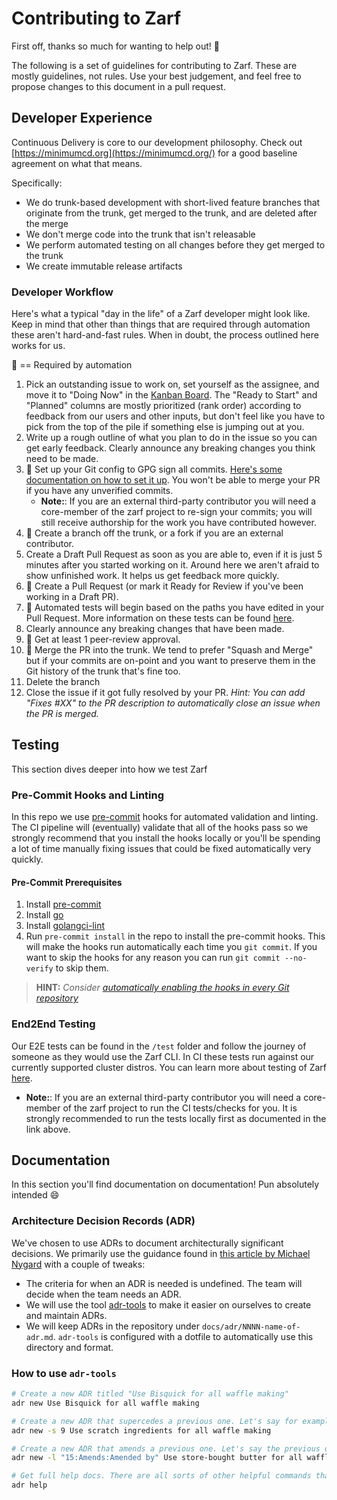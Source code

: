 # Contributing to Zarf

First off, thanks so much for wanting to help out! :tada:

The following is a set of guidelines for contributing to Zarf. These are mostly guidelines, not rules. Use your best judgement, and feel free to propose changes to this document in a pull request.

## Developer Experience

Continuous Delivery is core to our development philosophy. Check out [https://minimumcd.org](https://minimumcd.org/) for a good baseline agreement on what that means.

Specifically:

- We do trunk-based development with short-lived feature branches that originate from the trunk, get merged to the trunk, and are deleted after the merge
- We don't merge code into the trunk that isn't releasable
- We perform automated testing on all changes before they get merged to the trunk
- We create immutable release artifacts

### Developer Workflow

Here's what a typical "day in the life" of a Zarf developer might look like. Keep in mind that other than things that are required through automation these aren't hard-and-fast rules. When in doubt, the process outlined here works for us.

:key: == Required by automation

1. Pick an outstanding issue to work on, set yourself as the assignee, and move it to "Doing Now" in the [Kanban Board](https://github.com/orgs/defenseunicorns/projects/1). The "Ready to Start" and "Planned" columns are mostly prioritized (rank order) according to feedback from our users and other inputs, but don't feel like you have to pick from the top of the pile if something else is jumping out at you.
1. Write up a rough outline of what you plan to do in the issue so you can get early feedback. Clearly announce any breaking changes you think need to be made.
1. :key: Set up your Git config to GPG sign all commits. [Here's some documentation on how to set it up](https://docs.github.com/en/authentication/managing-commit-signature-verification/signing-commits). You won't be able to merge your PR if you have any unverified commits.
   - **Note:**: If you are an external third-party contributor you will need a core-member of the zarf project to re-sign your commits; you will still receive authorship for the work you have contributed however.
1. :key: Create a branch off the trunk, or a fork if you are an external contributor.
1. Create a Draft Pull Request as soon as you are able to, even if it is just 5 minutes after you started working on it. Around here we aren't afraid to show unfinished work. It helps us get feedback more quickly.
1. :key: Create a Pull Request (or mark it Ready for Review if you've been working in a Draft PR).
1. :key: Automated tests will begin based on the paths you have edited in your Pull Request.  More information on these tests can be found [here](https://docs.zarf.dev/docs/developer-guide/testing).
1. Clearly announce any breaking changes that have been made.
1. :key: Get at least 1 peer-review approval.
1. :key: Merge the PR into the trunk. We tend to prefer "Squash and Merge" but if your commits are on-point and you want to preserve them in the Git history of the trunk that's fine too.
1. Delete the branch
1. Close the issue if it got fully resolved by your PR. *Hint: You can add "Fixes #XX" to the PR description to automatically close an issue when the PR is merged.*

## Testing

This section dives deeper into how we test Zarf

### Pre-Commit Hooks and Linting

In this repo we use [pre-commit](https://pre-commit.com/) hooks for automated validation and linting. The CI pipeline will (eventually) validate that all of the hooks pass so we strongly recommend that you install the hooks locally or you'll be spending a lot of time manually fixing issues that could be fixed automatically very quickly.

#### Pre-Commit Prerequisites

1. Install [pre-commit](https://pre-commit.com/)
1. Install [go](https://golang.org/)
1. Install [golangci-lint](https://github.com/golangci/golangci-lint)
1. Run `pre-commit install` in the repo to install the pre-commit hooks. This will make the hooks run automatically each time you `git commit`. If you want to skip the hooks for any reason you can run `git commit --no-verify` to skip them.

> **HINT:** *Consider [automatically enabling the hooks in every Git repository](https://pre-commit.com/#automatically-enabling-pre-commit-on-repositories)*

### End2End Testing

Our E2E tests can be found in the `/test` folder and follow the journey of someone as they would use the Zarf CLI.  In CI these tests run against our currently supported cluster distros.  You can learn more about testing of Zarf [here](https://docs.zarf.dev/docs/developer-guide/testing).

   - **Note:**: If you are an external third-party contributor you will need a core-member of the zarf project to run the CI tests/checks for you.  It is strongly recommended to run the tests locally first as documented in the link above.

## Documentation

In this section you'll find documentation on documentation! Pun absolutely intended :smile:

### Architecture Decision Records (ADR)

We've chosen to use ADRs to document architecturally significant decisions. We primarily use the guidance found in [this article by Michael Nygard](http://thinkrelevance.com/blog/2011/11/15/documenting-architecture-decisions) with a couple of tweaks:

- The criteria for when an ADR is needed is undefined. The team will decide when the team needs an ADR.
- We will use the tool [adr-tools](https://github.com/npryce/adr-tools) to make it easier on ourselves to create and maintain ADRs.
- We will keep ADRs in the repository under `docs/adr/NNNN-name-of-adr.md`. `adr-tools` is configured with a dotfile to automatically use this directory and format.

### How to use `adr-tools`

```bash
# Create a new ADR titled "Use Bisquick for all waffle making"
adr new Use Bisquick for all waffle making

# Create a new ADR that supercedes a previous one. Let's say for example that the previous ADR about Bisquick was ADR number 9.
adr new -s 9 Use scratch ingredients for all waffle making

# Create a new ADR that amends a previous one. Let's say the previous one was ADR number 15
adr new -l "15:Amends:Amended by" Use store-bought butter for all waffle making

# Get full help docs. There are all sorts of other helpful commands that help manage the decision log.
adr help
```
